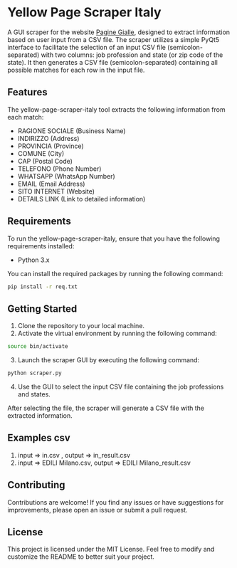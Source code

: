 # Yellow Page Scraper Italy

A GUI scraper for the website [Pagine Gialle](https://www.paginegialle.it/), designed to extract information based on user input from a CSV file. The scraper utilizes a simple PyQt5 interface to facilitate the selection of an input CSV file (semicolon-separated) with two columns: job profession and state (or zip code of the state). It then generates a CSV file (semicolon-separated) containing all possible matches for each row in the input file.

## Features

The yellow-page-scraper-italy tool extracts the following information from each match:

- RAGIONE SOCIALE (Business Name)
- INDIRIZZO (Address)
- PROVINCIA (Province)
- COMUNE (City)
- CAP (Postal Code)
- TELEFONO (Phone Number)
- WHATSAPP (WhatsApp Number)
- EMAIL (Email Address)
- SITO INTERNET (Website)
- DETAILS LINK (Link to detailed information)

## Requirements

To run the yellow-page-scraper-italy, ensure that you have the following requirements installed:

- Python 3.x

You can install the required packages by running the following command:

```bash
pip install -r req.txt
```

## Getting Started
1. Clone the repository to your local machine.
2. Activate the virtual environment by running the following command:
   
```bash
source bin/activate
```

3. Launch the scraper GUI by executing the following command:
   
```bash
python scraper.py
```
4. Use the GUI to select the input CSV file containing the job professions and states.
   
After selecting the file, the scraper will generate a CSV file with the extracted information.

## Examples csv

1. input => in.csv , output => in_result.csv
2. input => EDILI Milano.csv, output => EDILI Milano_result.csv

## Contributing
Contributions are welcome! If you find any issues or have suggestions for improvements, please open an issue or submit a pull request.

## License
  This project is licensed under the MIT License.
  Feel free to modify and customize the README to better suit your project.





